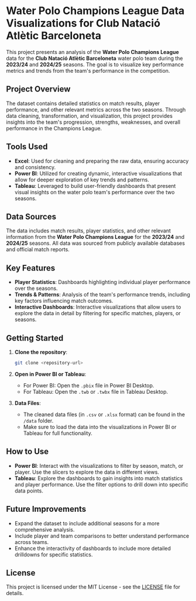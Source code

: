 
# Water Polo Champions League Data Visualizations for Club Natació Atlètic Barceloneta

This project presents an analysis of the **Water Polo Champions League** data for the **Club Natació Atlètic Barceloneta** water polo team during the **2023/24** and **2024/25** seasons. The goal is to visualize key performance metrics and trends from the team's performance in the competition.

## Project Overview

The dataset contains detailed statistics on match results, player performance, and other relevant metrics across the two seasons. Through data cleaning, transformation, and visualization, this project provides insights into the team's progression, strengths, weaknesses, and overall performance in the Champions League.

## Tools Used

- **Excel**: Used for cleaning and preparing the raw data, ensuring accuracy and consistency.
- **Power BI**: Utilized for creating dynamic, interactive visualizations that allow for deeper exploration of key trends and patterns.
- **Tableau**: Leveraged to build user-friendly dashboards that present visual insights on the water polo team's performance over the two seasons.

## Data Sources

The data includes match results, player statistics, and other relevant information from the **Water Polo Champions League** for the **2023/24** and **2024/25** seasons. All data was sourced from publicly available databases and official match reports.

## Key Features

- **Player Statistics**: Dashboards highlighting individual player performance over the seasons.
- **Trends & Patterns**: Analysis of the team's performance trends, including key factors influencing match outcomes.
- **Interactive Dashboards**: Interactive visualizations that allow users to explore the data in detail by filtering for specific matches, players, or seasons.

## Getting Started

1. **Clone the repository**:
   ```bash
   git clone <repository-url>
   ```

2. **Open in Power BI or Tableau**:
   - For Power BI: Open the `.pbix` file in Power BI Desktop.
   - For Tableau: Open the `.twb` or `.twbx` file in Tableau Desktop.

3. **Data Files**:
   - The cleaned data files (in `.csv` or `.xlsx` format) can be found in the `/data` folder.
   - Make sure to load the data into the visualizations in Power BI or Tableau for full functionality.

## How to Use

- **Power BI**: Interact with the visualizations to filter by season, match, or player. Use the slicers to explore the data in different views.
- **Tableau**: Explore the dashboards to gain insights into match statistics and player performance. Use the filter options to drill down into specific data points.

## Future Improvements

- Expand the dataset to include additional seasons for a more comprehensive analysis.
- Include player and team comparisons to better understand performance across teams.
- Enhance the interactivity of dashboards to include more detailed drilldowns for specific statistics.

## License

This project is licensed under the MIT License - see the [LICENSE](LICENSE) file for details.

